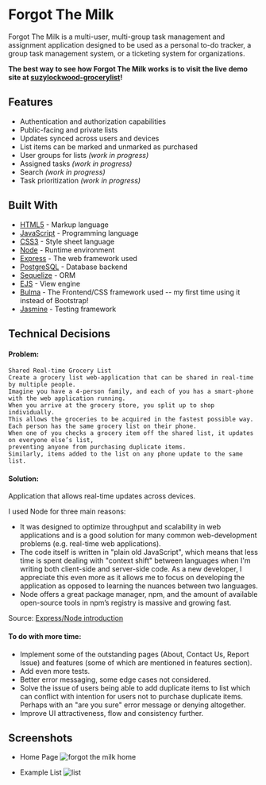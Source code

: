 # Forgot The Milk

Forgot The Milk is a multi-user, multi-group task management and assignment application designed to be used as a personal to-do tracker, a group task management system, or a ticketing system for organizations.

**The best way to see how Forgot The Milk works is to visit the live demo site at [suzylockwood-grocerylist](https://dashboard.heroku.com/apps/suzylockwood-grocerylist)!**

## Features

* Authentication and authorization capabilities
* Public-facing and private lists
* Updates synced across users and devices
* List items can be marked and unmarked as purchased 
* User groups for lists *(work in progress)*
* Assigned tasks *(work in progress)*
* Search *(work in progress)*
* Task prioritization *(work in progress)*

## Built With

* [HTML5](https://www.w3.org/TR/html5/) - Markup language
* [JavaScript](https://www.javascript.com/) - Programming language
* [CSS3](https://www.w3.org/TR/css-2018/) - Style sheet language
* [Node](https://nodejs.org/en/) - Runtime environment
* [Express](https://expressjs.com/) - The web framework used
* [PostgreSQL](https://www.postgresql.org/) - Database backend
* [Sequelize](http://docs.sequelizejs.com/) - ORM 
* [EJS](https://ejs.co/) - View engine
* [Bulma](https://bulma.io) - The Frontend/CSS framework used -- my first time using it instead of Bootstrap!
* [Jasmine](https://jasmine.github.io/) - Testing framework

## Technical Decisions 

#### Problem:  
```
Shared Real-time Grocery List
Create a grocery list web-application that can be shared in real-time by multiple people.
Imagine you have a 4-person family, and each of you has a smart-phone with the web application running. 
When you arrive at the grocery store, you split up to shop individually. 
This allows the groceries to be acquired in the fastest possible way. 
Each person has the same grocery list on their phone. 
When one of you checks a grocery item off the shared list, it updates on everyone else’s list, 
preventing anyone from purchasing duplicate items. 
Similarly, items added to the list on any phone update to the same list.
```

#### Solution: 
Application that allows real-time updates across devices. 

I used Node for three main reasons: 
* It was designed to optimize throughput and scalability in web applications and is a good solution for many common web-development problems (e.g. real-time web applications). 
* The code itself is written in "plain old JavaScript", which means that less time is spent dealing with "context shift" between languages when I'm writing both client-side and server-side code. As a new developer, I appreciate this even more as it allows me to focus on developing the application as opposed to learning the nuances between two languages. 
* Node offers a great package manager, npm, and the amount of available open-source tools in npm’s registry is massive and growing fast.

Source: [Express/Node introduction](https://developer.mozilla.org/en-US/docs/Learn/Server-side/Express_Nodejs/Introduction)


#### To do with more time:
* Implement some of the outstanding pages (About, Contact Us, Report Issue) and features (some of which are mentioned in features section). 
* Add even more tests. 
* Better error messaging, some edge cases not considered. 
* Solve the issue of users being able to add duplicate items to list which can conflict with intention for users not to purchase duplicate items. Perhaps with an "are you sure" error message or denying altogether. 
* Improve UI attractiveness, flow and consistency further.  

## Screenshots
* Home Page 
![forgot the milk home](https://user-images.githubusercontent.com/40550878/48399391-58af2d80-e6d8-11e8-87fe-2e5296fabd76.PNG)

* Example List
![list](https://user-images.githubusercontent.com/40550878/48399396-5baa1e00-e6d8-11e8-957b-36869aa0ba8e.PNG)


